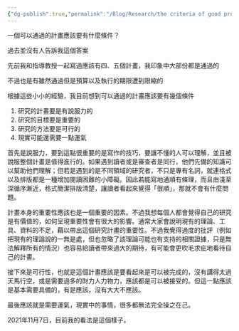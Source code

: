 ```yaml
---
{"dg-publish":true,"permalink":"/Blog/Research/the criteria of good project/","title":"一個可以通過的計畫應該要有什麼條件？","tags":["blog"]}
---
```




一個可以通過的計畫應該要有什麼條件？

過去並沒有人告訴我這個答案

先前我和指導教授一起寫過應該有四、五個計畫，我印象中大部份都是通過的

不過也是有雖然通過但是預算以及執行的期限遭到限縮的

根據這些小小的經驗，我目前想到可以通過的計畫應該要有幾個條件

1. 研究的計畫要是有說服力的
2. 研究的目標要是重要的
3. 研究的方法要是可行的
4. 現實可能還需要一點運氣

首先是說服力，要到這點很重要的是寫作的技巧，要讓不懂的人可以理解，並且被說服整個計畫是值得進行的。如果遇到讀者或是審查者是同行，他們先備的知識可以幫助他們理解；但若是遇到的是不同領域的研究者，不只是專有名詞，就連格式以及排版都是一種增加閱讀困難的小障礙。因此若能寫地通順有條理，而且由淺至深循序漸近，格式簡潔排版清楚，讓讀者看起來覺得「很順」，那就不會有什麼問題。

計畫本身的重要性應該也是一個重要的因素。不過我想每個人都會覺得自己的研究是有價值的，如何呈現重要性會有很大的影響。通常大家會說明現有的理論、工具、資料的不足，藉以帶出這個研究計畫的重要性。不過我覺得過度的批評（例如把現有的理論說的一無是處，但也忽略了該理論可能也有支持的相關證據，只是無法解釋所有的情況）也容易給讀者帶來過大的期待，有可能會更吹毛求疵地看待自己的計畫。

接下來是可行性，也就是這個計畫應該是要看起來是可以被完成的，沒有講得太過天馬行空，或是需要過多的財力人力物力，應該都是可以被接受的。但這一點應該是基本需要具備的，有是應該，沒有大大不應該。

最後應該就是需要運氣，現實中的事情，很多都無法完全操之在己。

2021年11月7日，目前我的看法是這個樣子。

